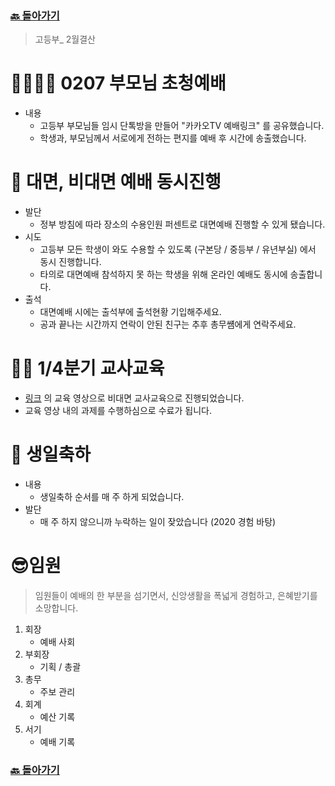 ### [🔙 돌아가기](https://pyohamen.github.io/README.html)

> 고등부_ 2월결산

# 👨‍👩‍👧‍👦 0207 부모님 초청예배

- 내용
  - 고등부 부모님들 임시 단톡방을 만들어 "카카오TV 예배링크" 를 공유했습니다.
  - 학생과, 부모님께서 서로에게 전하는 편지를 예배 후 시간에 송출했습니다.



# 🙋 대면, 비대면 예배 동시진행

- 발단
  - 정부 방침에 따라 장소의 수용인원 퍼센트로 대면예배 진행할 수 있게 됐습니다.
- 시도
  - 고등부 모든 학생이 와도 수용할 수 있도록 (구본당 / 중등부 / 유년부실) 에서 동시 진행합니다.
  - 타의로 대면예배 참석하지 못 하는 학생을 위해 온라인 예배도 동시에 송출합니다.
- 출석
  - 대면예배 시에는 출석부에 출석현황 기입해주세요.
  - 공과 끝나는 시간까지 연락이 안된 친구는 추후 총무썜에게 연락주세요.



# 👨‍🏫 1/4분기 교사교육

- [링크](https://www.youtube.com/watch?v=9Fp6YH8lvcI) 의 교육 영상으로 비대면 교사교육으로 진행되었습니다.
- 교육 영상 내의 과제를 수행하심으로 수료가 됩니다.



# 🎂 생일축하

- 내용
  - 생일축하 순서를 매 주 하게 되었습니다.
- 발단
  - 매 주 하지 않으니까 누락하는 일이 잦았습니다 (2020 경험 바탕)



# 😎임원

> 임원들이 예배의 한 부분을 섬기면서, 신앙생활을 폭넓게 경험하고, 은혜받기를 소망합니다.

1. 회장
   - 예배 사회
2. 부회장
   - 기획 / 총괄
3. 총무
   - 주보 관리
4. 회계
   - 예산 기록
5. 서기
   - 예배 기록



### [🔙 돌아가기](https://pyohamen.github.io/README.html)

